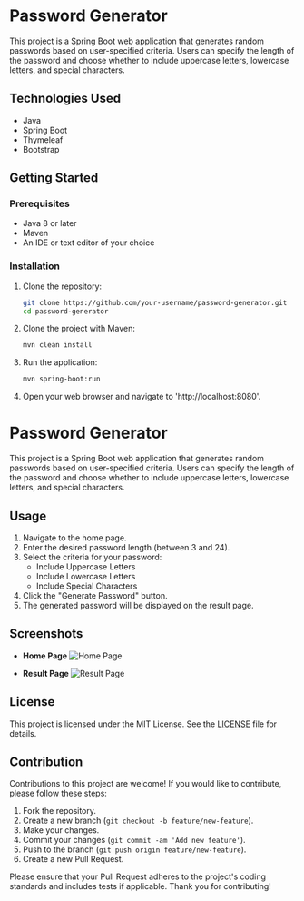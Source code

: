 # Password Generator

This project is a Spring Boot web application that generates random passwords based on user-specified criteria. Users can specify the length of the password and choose whether to include uppercase letters, lowercase letters, and special characters.


## Technologies Used

- Java
- Spring Boot
- Thymeleaf
- Bootstrap

## Getting Started

### Prerequisites

- Java 8 or later
- Maven
- An IDE or text editor of your choice

### Installation

1. Clone the repository:

   ```bash
   git clone https://github.com/your-username/password-generator.git
   cd password-generator
    ```
2. Clone the project with Maven:
   ```bash
   mvn clean install
    ```
3. Run the application:
   ```bash
   mvn spring-boot:run
    ```
4. Open your web browser and navigate to 'http://localhost:8080'.

# Password Generator

This project is a Spring Boot web application that generates random passwords based on user-specified criteria. Users can specify the length of the password and choose whether to include uppercase letters, lowercase letters, and special characters.

## Usage

1. Navigate to the home page.
2. Enter the desired password length (between 3 and 24).
3. Select the criteria for your password:
   - Include Uppercase Letters
   - Include Lowercase Letters
   - Include Special Characters
4. Click the "Generate Password" button.
5. The generated password will be displayed on the result page.

## Screenshots

- **Home Page**
  ![Home Page](img/image1.png)

- **Result Page**
  ![Result Page](img/image2.png)

## License

This project is licensed under the MIT License. See the [LICENSE](LICENSE) file for details.

## Contribution

Contributions to this project are welcome! If you would like to contribute, please follow these steps:

1. Fork the repository.
2. Create a new branch (`git checkout -b feature/new-feature`).
3. Make your changes.
4. Commit your changes (`git commit -am 'Add new feature'`).
5. Push to the branch (`git push origin feature/new-feature`).
6. Create a new Pull Request.

Please ensure that your Pull Request adheres to the project's coding standards and includes tests if applicable. Thank you for contributing!
